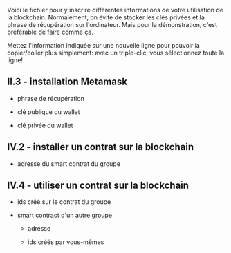 Voici le fichier pour y inscrire différentes informations de votre utilisation de la blockchain.
Normalement, on évite de stocker les clés privées et la phrase de récupération sur l'ordinateur.
Mais pour la démonstration, c'est préférable de faire comme ça.

Mettez l'information indiquée sur une nouvelle ligne pour pouvoir la copier/coller plus simplement: 
avec un triple-clic, vous sélectionnez toute la ligne! 

## II.3 - installation Metamask

- phrase de récupération

- clé publique du wallet

- clé privée du wallet


## IV.2 - installer un contrat sur la blockchain

- adresse du smart contrat du groupe


## IV.4 - utiliser un contrat sur la blockchain

- ids créé sur le contrat du groupe

- smart contract d'un autre groupe
  - adresse

  - ids créés par vous-mêmes


